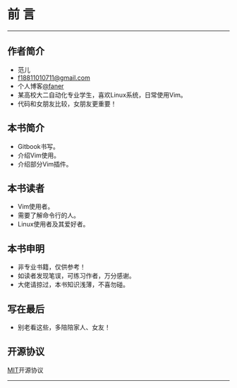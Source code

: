 # 前  言


***
## 作者简介

* 范儿
* f18811010711@gmail.com
* 个人博客[@faner](https://www.seule.cn)
* 某高校大二自动化专业学生，喜欢Linux系统，日常使用Vim。
* 代码和女朋友比较，女朋友更重要！

## 本书简介

* Gitbook书写。
* 介绍Vim使用。
* 介绍部分Vim插件。

## 本书读者

* Vim使用者。
* 需要了解命令行的人。
* Linux使用者及其爱好者。

## 本书申明

* 非专业书籍，仅供参考！
* 如读者发现笔误，可练习作者，万分感谢。
* 大佬请掠过，本书知识浅薄，不喜勿碰。

## 写在最后

* 别老看这些，多陪陪家人、女友！

## 开源协议

[MIT](./LICENSE)开源协议

***
